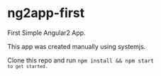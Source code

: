 # ng2app-first
First Simple Angular2 App.

This app was created manually using systemjs.

Clone this repo and run <code>npm install && npm start<code> to get started.
